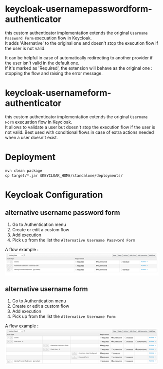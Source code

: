# keycloak-usernamepasswordform-authenticator
this custom authenticator implementation extends the original ``Username Password Form`` execuation flow in Keycloak.  
It adds 'Alternative' to the original one and doesn't stop the execution flow if the user is not valid.

It can be helpful in case of automatically redirecting to another provider if the user isn't valid in the default one.  
If it's marked as 'Required', the extension will behave as the original one : stopping the flow and raising the error message. 

# keycloak-usernameform-authenticator
this custom authenticator implementation extends the original ``Username Form`` execuation flow in Keycloak.  
It allows to validate a user but doesn't stop the execution flow if the user is not valid.
Best used with conditional flows in case of extra actions needed when a user doesn't exist.

# Deployment
```shell script
mvn clean package
cp target/*.jar $KEYCLOAK_HOME/standalone/deployments/
```

# Keycloak Configuration
 
## alternative username password form
1. Go to Authentication menu
2. Create or edit a custom flow
3. Add execution
4. Pick up from the list the ``Alternative Username Password Form``  

A flow example :
![Alternative Username Password Flow](doc/Alternate-UsernamePassword-Form.png "Alternate UsernamePassword Flow")

## alternative username form
1. Go to Authentication menu
2. Create or edit a custom flow
3. Add execution
4. Pick up from the list the ``Alternative Username Form``  

A flow example :
![Alternative Username Flow](doc/Alternate-Username-Form.png "Alternate Username Flow")